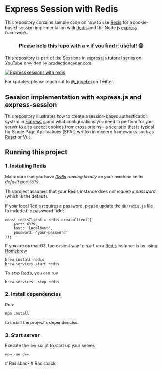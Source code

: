 # Express Session with Redis

This repository contains sample code on how to use [Redis](https://redis.io) for a cookie-based session implementation with [Redis](https://redis.io) and the Node.js [express](https://expressjs.com/) framework.

<h3 align="center">Please help this repo with a ⭐️ if you find it useful! 😁</h3>

This repository is part of the [Sessions in express.js tutorial series on YouTube](https://www.youtube.com/watch?v=bvQah0k5-eA&list=PL1Nml43UBm6fPP7cW9pAFTdZ_9QX2mBn2) provided by [productioncoder.com](https://productioncoder.com/).

[![Express sessions with redis](images/sessions-in-express-with-redis-and-cookies.png)](https://www.youtube.com/watch?v=bvQah0k5-eA&list=PL1Nml43UBm6fPP7cW9pAFTdZ_9QX2mBn2)

For updates, please reach out to [@_jgoebel](https://twitter.com/_jgoebel) on Twitter.

## Session implementation with express.js and express-session

This repository illustrates how to create a session-based authentication system in [Express.js](https://expressjs.com/) and what configurations you need to perform for you server to also accept cookies from cross origins - a scenario that is typical for Single Page Applications (SPAs) written in modern frameworks such as [React](https://reactjs.org/) or [Vue](https://vuejs.org/).

## Running this project

### 1. Installing Redis

Make sure that you have _[Redis](https://redis.io) running locally_ on your machine on its _default_ port `6379`.

This project assumes that your [Redis](https://redis.io) instance does _not require a password_ (which is the default).

If your local [Redis](https://redis.io) requires a password, please update the `db/redis.js` file to include the password field:

```
const redisClient = redis.createClient({
    port: 6379,
    host: 'localhost',
    password: 'your-password'
});
```

If you are on macOS, the easiest way to start up a [Redis](https://redis.io) instance is by using [Homebrew](https://brew.sh/)

```
brew install redis
brew services start redis
```

To stop [Redis](https://redis.io), you can run

```
brew services  stop redis
```

### 2. Install dependencies

Run:

```
npm install
```

to install the project's dependencies.

### 3. Start server

Execute the `dev` script to start up your server.

```
npm run dev
```
#   R a d i s b a c k  
 #   R a d i s b a c k  
 